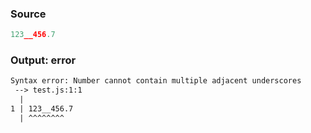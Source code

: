 ### Source
```js parse:expr
123__456.7
```

### Output: error
```txt
Syntax error: Number cannot contain multiple adjacent underscores
 --> test.js:1:1
  |
1 | 123__456.7
  | ^^^^^^^^ 
```
